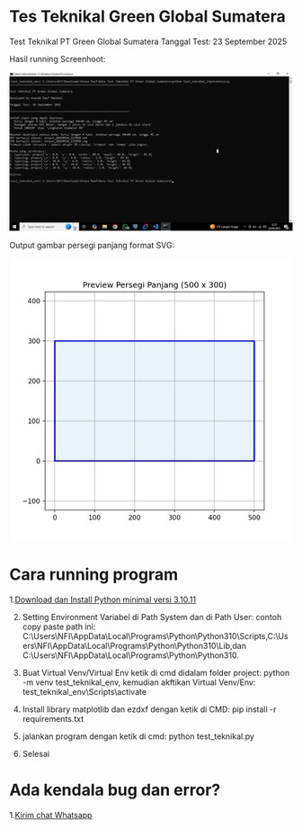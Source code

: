 # Tes Teknikal Green Global Sumatera
Test Teknikal PT Green Global Sumatera
Tanggal Test: 23 September 2025

Hasil running Screenhoot:

![SS Running](https://github.com/sirrauf/TesTeknikal_GreenGlobalSumatera/blob/main/Screenshots%20hasil%20running/SShasilrunning.png?raw=true)

Output gambar persegi panjang format SVG:

![SS Output Gambar Persegi Panjang](https://github.com/sirrauf/TesTeknikal_GreenGlobalSumatera/blob/main/output_persegipanjang.png?raw=true)

# Cara running program
1.[Download dan Install Python minimal versi 3.10.11](https://www.python.org/downloads/release/python-31011/)

2. Setting Environment Variabel di Path System dan di Path User: contoh copy paste path ini: C:\Users\NFI\AppData\Local\Programs\Python\Python310\Scripts,C:\Users\NFI\AppData\Local\Programs\Python\Python310\Lib,dan C:\Users\NFI\AppData\Local\Programs\Python\Python310.

3. Buat Virtual Venv/Virtual Env ketik di cmd didalam folder project: python -m venv test_teknikal_env, kemudian akftikan Virtual Venv/Env: test_teknikal_env\Scripts\activate

4. Install library matplotlib dan ezdxf dengan ketik di CMD: pip install -r requirements.txt

5. jalankan program dengan ketik di cmd: python test_teknikal.py

6. Selesai


# Ada kendala bug dan error?

1.[Kirim chat Whatsapp](https://wa.me/6285117041240)

